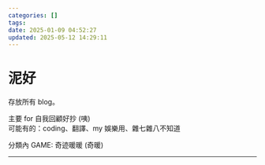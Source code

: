 ```yaml
---
categories: []
tags:
date: 2025-01-09 04:52:27
updated: 2025-05-12 14:29:11
---
```

# 泥好

存放所有 blog。

主要 for 自我回顧好抄 (咦)  
可能有的：coding、翻譯、my 娛樂用、雜七雜八不知道

分類內 GAME: 奇迹暖暖 (奇暖)

---